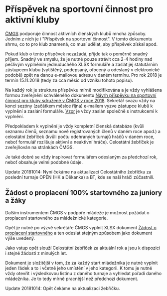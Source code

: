 Příspěvek na sportovní činnost pro aktivní kluby
================================================

[ČMGS](http://www.minigolf-sport.cz/) podporuje činnost aktivních členských
klubů mnoha způsoby. Jedním z nich je i "Příspěvek na sportovní
činnost". V&nbsp;tomto dokumentu shrnu, co to pro klub znamená, co musí
udělat, aby příspěvek získal apod.

Pokud klub o tento příspěvek nezažádá, přijde tak o poměrně snadný
příjem. Snadný ve smyslu, že je nutné pouze strávit cca 2-4 hodiny nad
pečlivým vyplněním jednuduchého XLSX formuláře a zaslat jej statutárním
zástupcem klubu (vytištěný, podepsaný, ofocený a odeslaný v elektronické
podobě) zpět na danou e-mailovou adresu v daném termínu. Pro rok 2018 je
termín 15.11.2018 (tedy za cca měsíc od vzniku tohoto popisu).

Na každý rok je struktura příspěvku mírně modifikována a je vždy vyhlášena
formou zveřejnění schváleného dokumentu
[Návrh příspěvku na sportovní činnost pro kluby sdružené v ČMGS v roce 2018](http://files.minigolf-sport.cz/200004113-c9f4acaee9/P12%20Bal%C3%ADček%20návrhů%20na%20podporu%20rozvoje%20ČMGS.pdf). Sekretář
svazu vždy na konci sezóny (začátkem měsíce října) e-mailem vyzve zástupce
klubů k vyplnění a zaslání
formuláře. [Vzor](Zadost_o_prispevek_na_sportovni_cinnost_za_rok_2018_vzor.xlsx)
je vždy zaslán společně s instrukcemi k vyplnění.

Předpokladem k vyplnění je vždy kompletní členská databáze (kvůli seznamu
členů, seznamu nově registrovaných členů v daném roce apod.) a celostátní
žebříček (kvůli počtu odehraných turnajů hráčů v daném roce, neboť formulář
rozlišuje aktivní a neaktivní hráče). Celostátní žebříček je zveřejňován na
stránkách ČMGS.

Je také dobré se vždy inspirovat formulářem odeslaným za předchozí rok, neboť
obsahuje velmi podobné údaje.

Update 20181014: Nyní čekáme na aktualizaci Celostátního žebříčku za poslední
turnaje OPEN (HK a Děkanka) a BT, kde se naši hráči zúčastnili.

Žádost o proplacení 100% startovného za juniory a žáky
------------------------------------------------------

Dalším instrumentem ČMGS v podpoře mládeže je možnost požádat o proplacení
startovného za mládežnické kategorie.

Opět je nutné po výzvě sekrétáře ČMGS vyplnit XLSX dokument
[Žádost o proplacení startovného](Zadost_o_proplaceni_startovneho_vzor.xlsx) a
ten odeslat stejným způsobem jako dokument výše uvedený.

Jako vstup opět slouží Celostátní žebříček za aktuální rok a jsou k dispozici
i stejné žádosti z minulých let.

Dokument je složitější v tom, že za každý start mládežníka je nutné vyplnit
jeden řádek a to i včetně jeho umístění v jeho kategorii. K tomu je nutné vždy
otevřít i výsledkovou listinu z daného turnaje a vyhledat pořadí daného
mládežníka. Je to tedy mírně pracnější než předchozí dokument.

Update 20181014: Opět čekáme na aktualizaci žebříčku.
